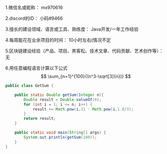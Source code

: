 1.微信名或昵称： mx970616

2.discord的ID： 小码#9466

3.擅长的建设领域、语言或工具、熟练度： Java开发/一年工作经验

4.每周能花在业余项目的时间： 10小时左右(情况不定

5.区块链建设经验（产品、项目、黑客松、技术文章、代码贡献、艺术创作等）： 无

6.用任意编程语言计算以下公式 
$$
\sum_{n=1}^{100}{(n^3-\sqrt[3]{n})}
$$

```java
public class GetSum {

    public static Double getSum(Integer n){
        Double result = Double.valueOf(0);
        for (int i = 1; i <= n; i++) {
            result += Math.pow(i,3) - Math.pow(i,1.0/3);
        }
        return result;
    }

    public static void main(String[] args) {
        System.out.println(getSum(100));
    }
}
```
